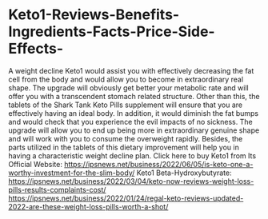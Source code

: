 # Keto1-Reviews-Benefits-Ingredients-Facts-Price-Side-Effects-
A weight decline Keto1 would assist you with effectively decreasing the fat cell from the body and would allow you to become in extraordinary real shape. The upgrade will obviously get better your metabolic rate and will offer you with a transcendent stomach related structure. Other than this, the tablets of the Shark Tank Keto Pills supplement will ensure that you are effectively having an ideal body. In addition, it would diminish the fat bumps and would check that you experience the evil impacts of no sickness. The upgrade will allow you to end up being more in extraordinary genuine shape and will work with you to consume the overweight rapidly. Besides, the parts utilized in the tablets of this dietary improvement will help you in having a characteristic weight decline plan. Click here to buy Keto1 from Its Official Website: https://ipsnews.net/business/2022/06/05/is-keto-one-a-worthy-investment-for-the-slim-body/  Keto1 Beta-Hydroxybutyrate: https://ipsnews.net/business/2022/03/04/keto-now-reviews-weight-loss-pills-results-complaints-cost/  https://ipsnews.net/business/2022/01/24/regal-keto-reviews-updated-2022-are-these-weight-loss-pills-worth-a-shot/
